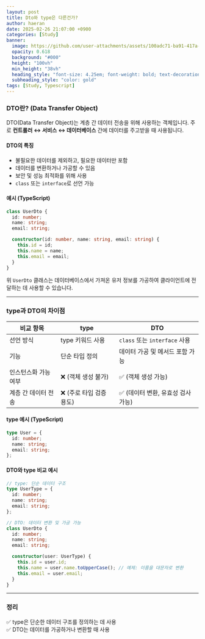 ```yaml
---
layout: post
title: Dto와 type은 다른건가?
author: haeran
date: 2025-02-26 21:07:00 +0900
categories: [Study]
banner:
  image: https://github.com/user-attachments/assets/100adc71-ba91-417a-ac0d-5c2632101e11
  opacity: 0.618
  background: "#000"
  height: "100vh"
  min_height: "38vh"
  heading_style: "font-size: 4.25em; font-weight: bold; text-decoration: underline"
  subheading_style: "color: gold"
tags: [Study, Typescript]
---
```


### **DTO란? (Data Transfer Object)**
DTO(Data Transfer Object)는 계층 간 데이터 전송을 위해 사용하는 객체입니다. 주로 **컨트롤러 ↔ 서비스 ↔ 데이터베이스** 간에 데이터를 주고받을 때 사용됩니다.

#### **DTO의 특징**
- 불필요한 데이터를 제외하고, 필요한 데이터만 포함
- 데이터를 변환하거나 가공할 수 있음
- 보안 및 성능 최적화를 위해 사용
- `class` 또는 `interface`로 선언 가능

#### **예시 (TypeScript)**
```ts
class UserDto {
  id: number;
  name: string;
  email: string;

  constructor(id: number, name: string, email: string) {
    this.id = id;
    this.name = name;
    this.email = email;
  }
}
```
위 `UserDto` 클래스는 데이터베이스에서 가져온 유저 정보를 가공하여 클라이언트에 전달하는 데 사용할 수 있습니다.

---

### **type과 DTO의 차이점**
| 비교 항목      | type | DTO |
|---------------|--------|-----|
| 선언 방식     | type 키워드 사용 | `class` 또는 `interface` 사용 |
| 기능         | 단순 타입 정의 | 데이터 가공 및 메서드 포함 가능 |
| 인스턴스화 가능 여부 | ❌ (객체 생성 불가) | ✅ (객체 생성 가능) |
| 계층 간 데이터 전송 | ❌ (주로 타입 검증 용도) | ✅ (데이터 변환, 유효성 검사 가능) |

#### **type 예시 (TypeScript)**
```ts
type User = {
  id: number;
  name: string;
  email: string;
};
```

#### **DTO와 type 비교 예시**
```ts
// type: 단순 데이터 구조
type UserType = {
  id: number;
  name: string;
  email: string;
};

// DTO: 데이터 변환 및 가공 가능
class UserDto {
  id: number;
  name: string;
  email: string;

  constructor(user: UserType) {
    this.id = user.id;
    this.name = user.name.toUpperCase(); // 예제: 이름을 대문자로 변환
    this.email = user.email;
  }
}
```

---

### **정리**
✅ type은 단순한 데이터 구조를 정의하는 데 사용  
✅ DTO는 데이터를 가공하거나 변환할 때 사용